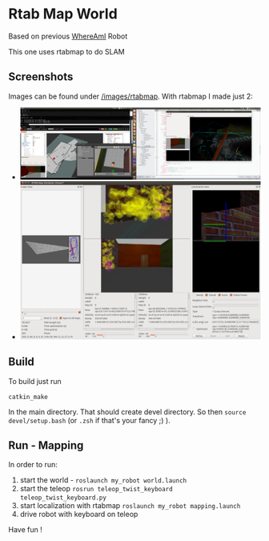 # Rtab Map World

Based on previous [WhereAmI](https://github.com/scooler/where_am_i) Robot

This one uses rtabmap to do SLAM

## Screenshots

Images can be found under [/images/rtabmap](./images/rtabmap). With rtabmap I made just 2:

- ![In progress](./images/rtabmap/in_progress.png)
- ![Done](./images/rtabmap/done.png)

## Build

To build just run
```
catkin_make
```

In the main directory. That should create devel directory. So then `source devel/setup.bash` (or `.zsh` if that's your fancy ;) ).


## Run - Mapping

In order to run:
1) start the world - `roslaunch my_robot world.launch`
2) start the teleop `rosrun teleop_twist_keyboard teleop_twist_keyboard.py`
3) start localization with rtabmap `roslaunch my_robot mapping.launch`
4) drive robot with keyboard on teleop

Have fun !